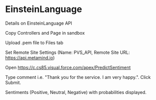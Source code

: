 # EinsteinLanguage
Details on EinsteinLanguage API

Copy Controllers and Page in sandbox

Upload .pem file to Files tab

Set Remote Site Settings (Name: PVS_API, Remote Site URL: https://api.metamind.io)

Open https://c.cs85.visual.force.com/apex/PredictSentiment

Type comment i.e. "Thank you for the service. I am very happy.". Click Submit.

Sentiments (Positive, Neutral, Negative) with probabilities displayed.
